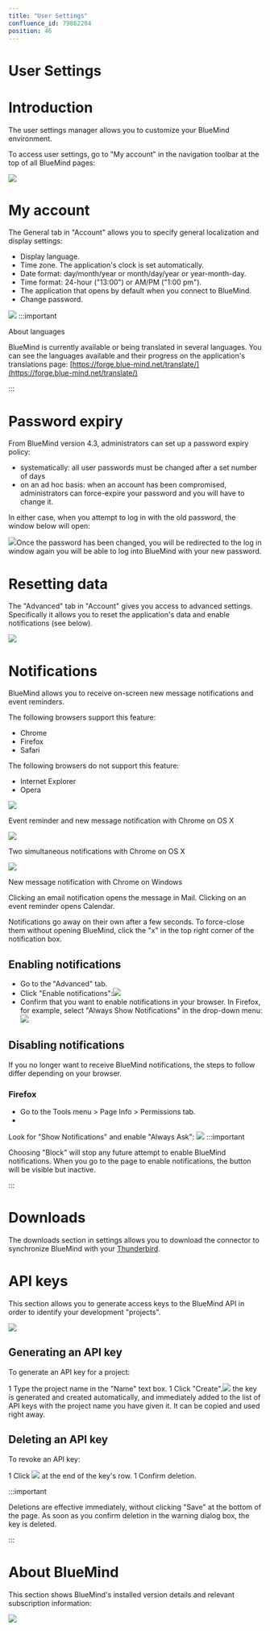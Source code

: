 ```yaml
---
title: "User Settings"
confluence_id: 79862204
position: 46
---
```

# User Settings


# Introduction

The user settings manager allows you to customize your BlueMind environment.

To access user settings, go to "My account" in the navigation toolbar at the top of all BlueMind pages:

![](../attachments/79861285/79861295.png)


# My account

The General tab in "Account" allows you to specify general localization and display settings:

- Display language.  
- Time zone. The application's clock is set automatically. 
- Date format: day/month/year or month/day/year or year-month-day.
- Time format: 24-hour ("13:00") or AM/PM ("1:00 pm").
- The application that opens by default when you connect to BlueMind.
- Change password.


![](../attachments/79862204/79862227.png)
:::important

About languages

BlueMind is currently available or being translated in several languages. You can see the languages available and their progress on the application's translations page: [https://forge.blue-mind.net/translate/](https://forge.blue-mind.net/translate/)

:::

# Password expiry

From BlueMind version 4.3, administrators can set up a password expiry policy:

- systematically: all user passwords must be changed after a set number of days
- on an ad hoc basis: when an account has been compromised, administrators can force-expire your password and you will have to change it.


In either case, when you attempt to log in with the old password, the window below will open:

![](../attachments/79862204/79862205.png)Once the password has been changed, you will be redirected to the log in window again you will be able to log into BlueMind with your new password.

# Resetting data

The "Advanced" tab in "Account" gives you access to advanced settings. Specifically it allows you to reset the application's data and enable notifications (see below).

![](../attachments/79862204/79862222.png)

# Notifications 

BlueMind allows you to receive on-screen new message notifications and event reminders.

The following browsers support this feature:

- Chrome
- Firefox
- Safari


The following browsers do not support this feature:

- Internet Explorer
- Opera


![](../attachments/79862204/79862214.png)


Event reminder and new message notification with Chrome on OS X


![](../attachments/79862204/79862213.png)


Two simultaneous notifications with Chrome on OS X


![](../attachments/79862204/79862212.png)


New message notification with Chrome on Windows


Clicking an email notification opens the message in Mail. Clicking on an event reminder opens Calendar. 

Notifications go away on their own after a few seconds. To force-close them without opening BlueMind, click the "x" in the top right corner of the notification box.

## Enabling notifications

- Go to the "Advanced" tab.
- Click "Enable notifications":![](../attachments/79862204/79862219.png)
- Confirm that you want to enable notifications in your browser. In Firefox, for example, select "Always Show Notifications" in the drop-down menu:![](../attachments/79862204/79862210.png)


## Disabling notifications

If you no longer want to receive BlueMind notifications, the steps to follow differ depending on your browser.

### Firefox

- Go to the Tools menu > Page Info > Permissions tab.
- 
Look for "Show Notifications" and enable "Always Ask":
![](../attachments/79862204/79862215.png)
:::important

Choosing "Block" will stop any future attempt to enable BlueMind notifications. When you go to the page to enable notifications, the button will be visible but inactive.

:::


# Downloads

The downloads section in settings allows you to download the connector to synchronize BlueMind with your [Thunderbird](/Guide_de_l_utilisateur/Configuration_des_clients_lourds/Configuration_de_Thunderbird/).

# API keys

This section allows you to generate access keys to the BlueMind API in order to identify your development "projects".

![](../attachments/79862204/79862225.png)

## Generating an API key

To generate an API key for a project:

1 Type the project name in the "Name" text box.
1 Click "Create".![](../attachments/79861210/79861231.png) the key is generated and created automatically, and immediately added to the list of API keys with the project name you have given it. It can be copied and used right away. 


## Deleting an API key

To revoke an API key:

1 Click ![](../attachments/79861210/79861222.png) at the end of the key's row.
1 Confirm deletion.

:::important

Deletions are effective immediately, without clicking "Save" at the bottom of the page. As soon as you confirm deletion in the warning dialog box, the key is deleted.

:::

# About BlueMind

This section shows BlueMind's installed version details and relevant subscription information:

![](../attachments/79862204/79862223.png)


